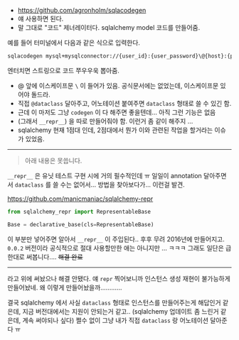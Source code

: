 - https://github.com/agronholm/sqlacodegen
- 얘 사용하면 된다.
- 말 그대로 "코드" 제너레이터다. sqlalchemy model 코드를 만들어줌.

예를 들어 터미널에서 다음과 같은 식으로 입력한다.

```bash
sqlacodegen mysql+mysqlconnector://{user_id}:{user_password}\@{host}:{port}/{database} --tables {table_name}
```

엔터치면 스트링으로 코드 쭈우우욱 뽑아줌.

- @ 앞에 이스케이프문 `\`  이 들어가 있음. 공식문서에는 없었는데, 이스케이프문 있어야 돌드라. 
- 직접 `@dataclass` 달아주고, 어노테이션 붙여주면 `dataclass` 형태로 쓸 수 있긴 함.
- 근데 이 마저도 그냥 `codegen` 이 다 해주면 좋을텐데... 아직 그런 기능은 없음
- (그래서 `__repr__`) 을 따로 만들어줘야 함. 이런거 좀 같이 해주지 ...
- sqlalchemy 현재 1점대 인데, 2점대에서 뭔가 이와 관련된 작업을 할거라는 이슈가 있었음.

---

> 아래 내용은 못씁니다.

`__repr__` 은 유닛 테스트 구현 시에 거의 필수적인데 ㅠ  일일이 annotation 달아주면서 `dataclass` 를 쓸 수는 없어서... 방법을 찾아보다가... 이런걸 발견.


https://github.com/manicmaniac/sqlalchemy-repr

```python
from sqlalchemy_repr import RepresentableBase

Base = declarative_base(cls=RepresentableBase)
```

이 부분만 넣어주면 알아서 `__repr__` 이 주입된다.. 후후 
무려 2016년에 만들어지고. `0.0.2` 버전이라 공식적으로 절대 사용할만한 애는 아니지만 ... ㅋㅋㅋ 그래도 일단은 급한대로 써봅니다.... ~~해결 완료~~

---

라고 위에 써놨으나 해결 안됐다. 얘 `repr` 찍어보니까 인스턴스 생성 재현이 불가능하게 만들어놨네. 왜 이렇게 만들어놨을까............

결국 sqlalchemy 에서 사실 `dataclass` 형태로 인스턴스를 만들어주는게 해답인거 같은데, 지금 버전대에서는 지원이 안되는거 같고.. (sqlalchemy 업데이트 좀 느린거 같은데, 계속 써야되나 싶다)
쩔수 없이 그냥 내가 직접 `dataclass` 랑 어노테이션 달아준다 ㅠ